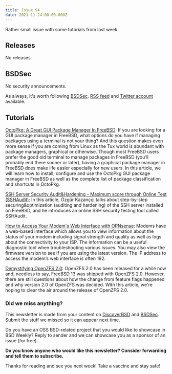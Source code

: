 ```yaml
---
title: Issue 94
date: 2021-11-24:00:00.000Z
---
```


Rather small issue with some tutorials from last week.

<!-- more -->

## Releases

No releases.

## BSDSec

No security announcements.

As always, it's worth following [BSDSec](https://bsdsec.net). [RSS feed](https://bsdsec.net/articles.atom) and [Twitter account](https://twitter.com/bsdsec) available.

## Tutorials

[OctoPkg: A Great GUI Package Manager In FreeBSD](https://nudesystems.com/octopkg-a-great-gui-package-manager-in-freebsd/?utm_source=bsdweekly): If you are looking for a GUI package manager in FreeBSD, what options do you have if managing packages using a terminal is not your thing? And this question makes even more sense if you are coming from Linux as the Tux world is abundant with package managers, graphical or otherwise. Though most FreeBSD users prefer the good old terminal to manage packages in FreeBSD (you’ll probably end there sooner or later), having a graphical package manager in FreeBSD does make life easier especially for new users. In this article, we will learn how to install, configure and use the OctoPkg GUI package manager in FreeBSD as well as the complete list of package classification and shortcuts in OctoPkg.

[SSH Server Security Audit&Hardening - Maximum score through Online Test (SSHAudit)](https://ozgur.kazancci.com/ssh-server-security-audit-hardening-freebsd/?utm_source=bsdweekly): In this article, Özgür Kazanççı talks about step-by-step securing&optimization (auditing and hardening) of the SSH server installed on FreeBSD, and he introduces an online SSH security testing tool called SSHAudit.

[How to Access Your Modem's Web Interface with OPNsense](https://homenetworkguy.com/how-to/access-your-modem-web-interface-with-opnsense/?utm_source=bsdweekly): Modems have a web-based interface which allows you to view information about the status of your modem including signal strength and quality as well as logs about the connectivity to your ISP. The information can be a useful diagnostic tool when troubleshooting various issues. You may also view the firmware version to see if you are using the latest version. The IP address to access the modem’s web interface is often 192.

[Demystifying OpenZFS 2.0](https://klarasystems.com/articles/demystifying-openzfs-2-0/?utm_source=bsdweekly): OpenZFS 2.0 has been released for a while now and, needless to say, FreeBSD 13 was shipped with OpenZFS 2.0. However, there are still questions about how the change from feature flags happened and why version 2.0 of OpenZFS was decided. With this article, we're hoping to clear the air around the release of OpenZFS 2.0.


### Did we miss anything?

This newsletter is made from your content on [DiscoverBSD](https://discoverbsd.com) and [BSDSec](https://bsdsec.net). Submit the stuff we missed so it can appear next time.

Do you have an OSS BSD-related project that you would like to showcase in BSD Weekly? Reply to sender and we can showcase you as a sponsor of an issue (for free).

**Do you know anyone who would like this newsletter? Consider forwarding and tell them to subscribe.**

Thanks for reading and see you next week! Take a vaccine and stay safe!
